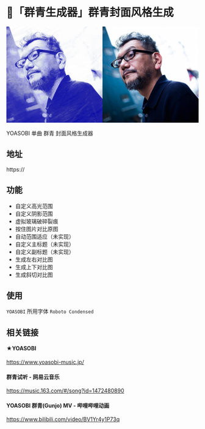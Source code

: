 # 🎨「群青生成器」群青封面风格生成

![anno Kantoku](simple.jpeg)

YOASOBI 单曲 群青 封面风格生成器
## 地址
https://

## 功能
 - 自定义高光范围
 - 自定义阴影范围
 - 虚拟玻璃破碎裂痕
 - 按住图片对比原图
 - 自动范围适应（未实现）
 - 自定义主标题（未实现）
 - 自定义副标题（未实现）
 - 生成左右对比图
 - 生成上下对比图
 - 生成斜切对比图


## 使用
`YOASOBI` 所用字体 `Roboto Condensed`

## 相关链接
#### ★YOASOBI
https://www.yoasobi-music.jp/

#### 群青试听 - 网易云音乐 
https://music.163.com/#/song?id=1472480890

#### YOASOBI 群青(Gunjo) MV - 哔哩哔哩动画 
https://www.bilibili.com/video/BV1Yr4y1P73q